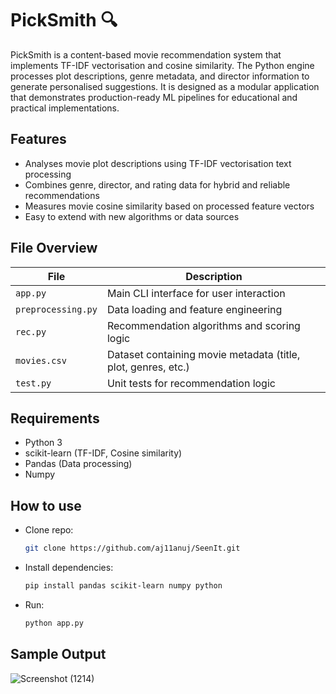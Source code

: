 # PickSmith 🔍
PickSmith is a content-based movie recommendation system that implements TF-IDF vectorisation and cosine similarity. The Python engine processes plot descriptions, genre metadata, and director information to generate personalised suggestions. It is designed as a modular application that demonstrates production-ready ML pipelines for educational and practical implementations.

## Features
- Analyses movie plot descriptions using TF-IDF vectorisation text processing  
- Combines genre, director, and rating data for hybrid and reliable recommendations  
- Measures movie cosine similarity based on processed feature vectors  
- Easy to extend with new algorithms or data sources

## File Overview
| File               | Description                                                            |
|--------------------|------------------------------------------------------------------------|
| `app.py`           | Main CLI interface for user interaction                                |
| `preprocessing.py` | Data loading and feature engineering                                   |
| `rec.py`           | Recommendation algorithms and scoring logic                            |
| `movies.csv`       | Dataset containing movie metadata (title, plot, genres, etc.)          |
| `test.py`          | Unit tests for recommendation logic                                    |

## Requirements
- Python 3  
- scikit-learn (TF-IDF, Cosine similarity)  
- Pandas (Data processing)  
- Numpy  

## How to use
- Clone repo:
   ```bash
   git clone https://github.com/aj11anuj/SeenIt.git
   ```
- Install dependencies:
   ```bash
   pip install pandas scikit-learn numpy python
   ```
- Run:
   ```bash
   python app.py
   ```

## Sample Output
![Screenshot (1214)](https://github.com/user-attachments/assets/560b97c5-1e67-4875-8b3a-90ad31fafdfd)
